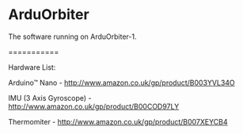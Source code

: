 ArduOrbiter
===========

The software running on ArduOrbiter-1.

===========

Hardware List:

Arduino™ Nano - http://www.amazon.co.uk/gp/product/B003YVL34O

IMU (3 Axis Gyroscope) - http://www.amazon.co.uk/gp/product/B00COD97LY

Thermomiter - http://www.amazon.co.uk/gp/product/B007XEYCB4
